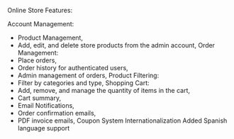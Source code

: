 Online Store Features:

Account Management:
  - Product Management,
  - Add, edit, and delete store products from the admin account,
Order Management:
  - Place orders,
  - Order history for authenticated users,
  - Admin management of orders,
Product Filtering:
  - Filter by categories and type,
Shopping Cart:
  - Add, remove, and manage the quantity of items in the cart,
  - Cart summary,
  - Email Notifications,
  - Order confirmation emails,
  - PDF invoice emails,
Coupon System
Internationalization
Added Spanish language support
